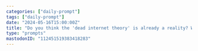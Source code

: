 ```yaml
---
categories: ["daily-prompt"]
tags: ["daily-prompt"]
date: "2024-05-16T15:00:00Z"
title: "Do you think the 'dead internet theory' is already a reality? Why or why not?"
type: "prompts"
mastodonID: "112451519383418283"
---
```

